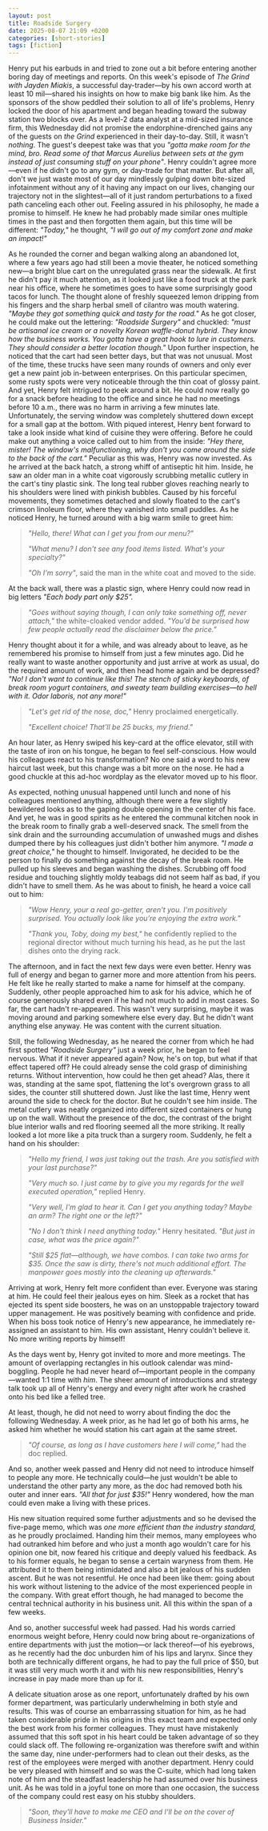 ```yaml
---
layout: post
title: Roadside Surgery
date: 2025-08-07 21:09 +0200
categories: [short-stories]
tags: [fiction]
---
```


Henry put his earbuds in and tried to zone out a bit before entering another boring day of meetings and reports. On this week's episode of _The Grind with Jayden Miakis_, a successful day-trader—by his own accord worth at least 10 mil—shared his insights on how to make big bank like him. As the sponsors of the show peddled their solution to all of life's problems, Henry locked the door of his apartment and began heading toward the subway station two blocks over. As a level-2 data analyst at a mid-sized insurance firm, this Wednesday did not promise the endorphine-drenched gains any of the guests on _the Grind_ experienced in their day-to-day. Still, it wasn't _nothing_. The guest's deepest take was that you _"gotta make room for the mind, bro. Read some of that Marcus Aurelius between sets at the gym instead of just consuming stuff on your phone"_. Henry couldn't agree more—even if he didn't go to any gym, or day-trade for that matter. But after all, don't we just waste most of our day mindlessly gulping down bite-sized infotainment without any of it having any impact on our lives, changing our trajectory not in the slightest—all of it just random perturbations to a fixed path canceling each other out. Feeling assured in his philosophy, he made a promise to himself. He knew he had probably made similar ones multiple times in the past and then forgotten them again, but this time will be different: _"Today,"_ he thought, _"I will go out of my comfort zone and make an impact!"_

As he rounded the corner and began walking along an abandoned lot, where a few years ago had still been a movie theater, he noticed something new—a bright blue cart on the unregulated grass near the sidewalk. At first he didn't pay it much attention, as it looked just like a food truck at the park near his office, where he sometimes goes to have some surprisingly good tacos for lunch. The thought alone of freshly squeezed lemon dripping from his fingers and the sharp herbal smell of cilantro was mouth watering. _"Maybe they got something quick and tasty for the road."_ As he got closer, he could make out the lettering: *"Roadside Surgery"* and chuckled: _"must be artisanal ice cream or a novelty Korean waffle-donut hybrid. They know how the business works. You gotta have a great hook to lure in customers. They should consider a better location though."_ Upon further inspection, he noticed that the cart had seen better days, but that was not unusual. Most of the time, these trucks have seen many rounds of owners and only ever get a new paint job in-between enterprises. On this particular specimen, some rusty spots were very noticeable through the thin coat of glossy paint. And yet, Henry felt intrigued to peek around a bit. He could now really go for a snack before heading to the office and since he had no meetings before 10 a.m., there was no harm in arriving a few minutes late. Unfortunately, the serving window was completely shuttered down except for a small gap at the bottom. With piqued interest, Henry bent forward to take a look inside what kind of cuisine they were offering. Before he could make out anything a voice called out to him from the inside: _"Hey there, mister! The window's malfunctioning, why don't you come around the side to the back of the cart."_ Peculiar as this was, Henry was now invested. As he arrived at the back hatch, a strong whiff of antiseptic hit him. Inside, he saw an older man in a white coat vigorously scrubbing metallic cutlery in the cart's tiny plastic sink. The long teal rubber gloves reaching nearly to his shoulders were lined with pinkish bubbles. Caused by his forceful movements, they sometimes detached and slowly floated to the cart's crimson linoleum floor, where they vanished into small puddles. As he noticed Henry, he turned around with a big warm smile to greet him: 

> _"Hello, there! What can I get you from our menu?"_
>
> _"What menu? I don't see any food items listed. What's your specialty?"_
>
> _"Oh I'm sorry"_, said the man in the white coat and moved to the side.
>

At the back wall, there was a plastic sign, where Henry could now read in big letters _"Each body part only $25"._

> _"Goes without saying though, I can only take something off, never attach,"_ the white-cloaked vendor added. _"You'd be surprised how few people actually read the disclaimer below the price."_
>

Henry thought about it for a while, and was already about to leave, as he remembered his promise to himself from just a few minutes ago. Did he really want to waste another opportunity and just arrive at work as usual, do the required amount of work, and then head home again and be depressed? _"No! I don't want to continue like this! The stench of sticky keyboards, of break room yogurt containers, and sweaty team building exercises—to hell with it. Odor laboris, not any more!"_ 

> _"Let's get rid of the nose, doc,"_ Henry proclaimed energetically.
>
> _"Excellent choice! That'll be 25 bucks, my friend."_
>

An hour later, as Henry swiped his key-card at the office elevator, still with the taste of iron on his tongue, he began to feel self-conscious. How would his colleagues react to his transformation? No one said a word to his new haircut last week, but this change was a bit more on the nose. He had a good chuckle at this ad-hoc wordplay as the elevator moved up to his floor. 

As expected, nothing unusual happened until lunch and none of his colleagues mentioned anything, although there were a few slightly bewildered looks as to the gaping double opening in the center of his face. And yet, he was in good spirits as he entered the communal kitchen nook in the break room to finally grab a well-deserved snack. The smell from the sink drain and the surrounding accumulation of unwashed mugs and dishes dumped there by his colleagues just didn't bother him anymore. _"I made a great choice,"_ he thought to himself. Invigorated, he decided to be the person to finally do something against the decay of the break room. He pulled up his sleeves and began washing the dishes. Scrubbing off food residue and touching slightly moldy teabags did not seem half as bad, if you didn't have to smell them. As he was about to finish, he heard a voice call out to him:

> _"Wow Henry, your a real go-getter, aren't you. I'm positively surprised. You actually look like you’re enjoying the extra work."_
>
> _"Thank you, Toby, doing my best,"_ he confidently replied to the regional director without much turning his head, as he put the last dishes onto the drying rack.
>

The afternoon, and in fact the next few days were even better. Henry was full of energy and began to garner more and more attention from his peers. He felt like he really started to make a name for himself at the company. Suddenly, other people approached him to ask for his advice, which he of course generously shared even if he had not much to add in most cases. So far, the cart hadn't re-appeared. This wasn't very surprising, maybe it was moving around and parking somewhere else every day. But he didn't want anything else anyway. He was content with the current situation.

Still, the following Wednesday, as he neared the corner from which he had first spotted *"Roadside Surgery"* just a week prior, he began to feel nervous. What if it never appeared again? Now, he's on top, but what if that effect tapered off? He could already sense the cold grasp of diminishing returns. Without intervention, how could he then get ahead? Alas, there it was, standing at the same spot, flattening the lot's overgrown grass to all sides, the counter still shuttered down. Just like the last time, Henry went around the side to check for the doctor. But he couldn't see him inside. The metal cutlery was neatly organized into different sized containers or hung up on the wall. Without the presence of the doc, the contrast of the bright blue interior walls and red flooring seemed all the more striking. It really looked a lot more like a pita truck than a surgery room. Suddenly, he felt a hand on his shoulder:

> _"Hello my friend, I was just taking out the trash. Are you satisfied with your last purchase?"_
>
> _"Very much so. I just came by to give you my regards for the well executed operation,"_ replied Henry.
>
> _"Very well, I'm glad to hear it. Can I get you anything today? Maybe an arm? The right one or the left?"_
>
> _"No I don't think I need anything today."_ Henry hesitated. _"But just in case, what was the price again?"_
>
> _"Still $25 flat—although, we have combos. I can take two arms for $35. Once the saw is dirty, there's not much additional effort. The manpower goes mostly into the cleaning up afterwards."_
>

Arriving at work, Henry felt more confident than ever. Everyone was staring at him. He could feel their jealous eyes on him. Sleek as a rocket that has ejected its spent side boosters, he was on an unstoppable trajectory toward upper management. He was positively beaming with confidence and pride. When his boss took notice of Henry's new appearance, he immediately re-assigned an assistant to him. His own assistant, Henry couldn't believe it. No more writing reports by himself! 

As the days went by, Henry got invited to more and more meetings. The amount of overlapping rectangles in his outlook calendar was mind-boggling. People he had never heard of—important people in the company—wanted 1:1 time with *him*. The sheer amount of introductions and strategy talk took up all of Henry's energy and every night after work he crashed onto his bed like a felled tree.

At least, though, he did not need to worry about finding the doc the following Wednesday. A week prior, as he had let go of both his arms, he asked him whether he would station his cart again at the same street. 

> _"Of course, as long as I have customers here I will come,"_ had the doc replied.
>

And so, another week passed and Henry did not need to introduce himself to people any more. He technically could—he just wouldn't be able to understand the other party any more, as the doc had removed both his outer and inner ears. _"All that for just $35!"_ Henry wondered, how the man could even make a living with these prices. 

His new situation required some further adjustments and so he devised the five-page memo, which was _one more efficient than the industry standard,_ as he proudly proclaimed. Handing him their memos, many employees who had outranked him before and who just a month ago wouldn't care for his opinion one bit, now feared his critique and deeply valued his feedback. As to his former equals, he began to sense a certain waryness from them. He attributed it to them being intimidated and also a bit jealous of his sudden ascent. But he was not resentful. He once had been like them: going about his work without listening to the advice of the most experienced people in the company. With great effort though, he had managed to become the central technical authority in his business unit. All this within the span of a few weeks. 

And so, another successful week had passed. Had his words carried enormous weight before, Henry could now bring about re-organizations of entire departments with just the motion—or lack thereof—of his eyebrows, as he recently had the doc unburden him of his lips and larynx. Since they both are technically different organs, he had to pay the full price of $50, but it was still very much worth it and with his new responsibilities, Henry's increase in pay made more than up for it. 

A delicate situation arose as one report, unfortunately drafted by his own former department, was particularly underwhelming in both style and results. This was of course an embarrassing situation for him, as he had taken considerable pride in his origins in this exact team and expected only the best work from his former colleagues. They must have mistakenly assumed that this soft spot in his heart could be taken advantage of so they could slack off. The following re-organization was therefore swift and within the same day, nine under-performers had to clean out their desks, as the rest of the employees were merged with another department. Henry could be very pleased with himself and so was the C-suite, which had long taken note of him and the steadfast leadership he had assumed over his business unit. As he was told in a joyful tone on more than one occasion, the success of the company could rest easy on his stubby shoulders.

> _"Soon, they'll have to make me CEO and I'll be on the cover of Business Insider."_
